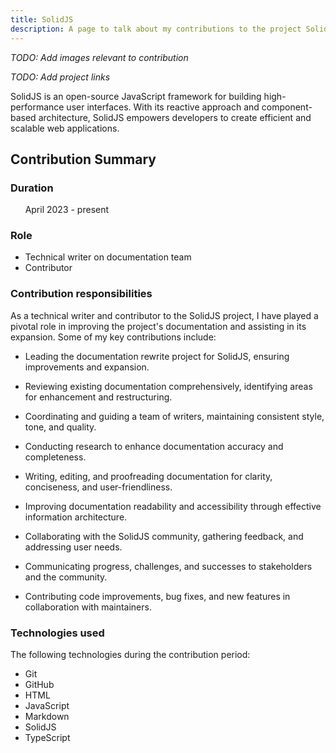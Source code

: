 ```yaml
---
title: SolidJS
description: A page to talk about my contributions to the project SolidJS.
---
```


*TODO: Add images relevant to contribution*

*TODO: Add project links*

SolidJS is an open-source JavaScript framework for building high-performance user interfaces. With its reactive approach and component-based architecture, SolidJS empowers developers to create efficient and scalable web applications.

## Contribution Summary

### Duration
&nbsp;&nbsp;&nbsp;&nbsp;&nbsp;&nbsp;April 2023 - present

### Role
* Technical writer on documentation team
* Contributor

### Contribution responsibilities
As a technical writer and contributor to the SolidJS project, I have played a pivotal role in improving the project's documentation and assisting in its expansion. Some of my key contributions include:

* Leading the documentation rewrite project for SolidJS, ensuring improvements and expansion.

* Reviewing existing documentation comprehensively, identifying areas for enhancement and restructuring.

* Coordinating and guiding a team of writers, maintaining consistent style, tone, and quality.

* Conducting research to enhance documentation accuracy and completeness.

* Writing, editing, and proofreading documentation for clarity, conciseness, and user-friendliness.

* Improving documentation readability and accessibility through effective information architecture.

* Collaborating with the SolidJS community, gathering feedback, and addressing user needs.

* Communicating progress, challenges, and successes to stakeholders and the community.

* Contributing code improvements, bug fixes, and new features in collaboration with maintainers.

### Technologies used

The following technologies during the contribution period:

* Git
* GitHub
* HTML
* JavaScript
* Markdown
* SolidJS
* TypeScript